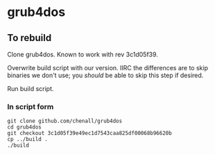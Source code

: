 # grub4dos

## To rebuild

Clone grub4dos. Known to work with rev 3c1d05f39.

Overwrite build script with our version. IIRC the differences are to skip binaries we don't use; you _should_ be able to skip this step if desired.

Run build script.

### In script form

    git clone github.com/chenall/grub4dos
    cd grub4dos
    git checkout 3c1d05f39e49ec1d7543caa825df00068b96620b
    cp ../build .
    ./build
